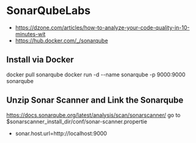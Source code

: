 # SonarQubeLabs

- https://dzone.com/articles/how-to-analyze-your-code-quality-in-10-minutes-wit
- https://hub.docker.com/_/sonarqube

## Install via Docker

docker pull sonarqube
docker run -d --name sonarqube -p 9000:9000 sonarqube

## Unzip Sonar Scanner and Link the Sonarqube
https://docs.sonarqube.org/latest/analysis/scan/sonarscanner/
 go to $sonarscanner_install_dir/conf/sonar-scanner.propertie
 - sonar.host.url=http://localhost:9000
